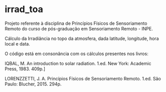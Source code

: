 # irrad_toa
Projeto referente à disciplina de Princípios Físicos de Sensoriamento Remoto do curso de pós-graduação em Sensoriamento Remoto - INPE.

Cálculo da Irradiância no topo da atmosfera, dada latitude, longitude, hora local e data.

O código está em consonância com os cálculos presentes nos livros:

IQBAL, M. An introduction to solar radiation. 1.ed. New York: Academic Press, 1983. 409p.]

LORENZZETTI, J. A. Princípios Físicos de Sensoriamento Remoto. 1.ed. São Paulo: Blucher, 2015. 294p.
